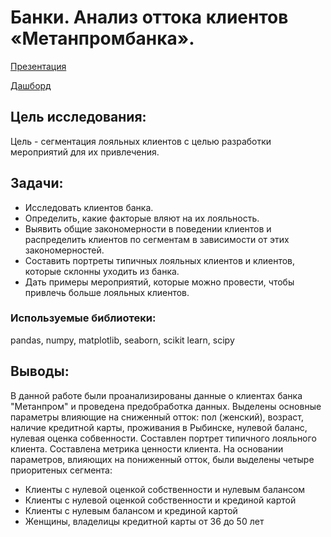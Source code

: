 # Банки. Анализ оттока клиентов «Метанпромбанка».
[Презентация](https://disk.yandex.ru/i/V1kf63unO1pDGg)

[Дашборд](https://public.tableau.com/app/profile/maria.yukhnik/viz/finaldashboard_16842359842770/Dashboard2)

## Цель исследования:
Цель - сегментация лояльных клиентов с целью разработки мероприятий для их привлечения.

## Задачи:
- Исследовать клиентов банка.
- Определить, какие факторые вляют на их лояльность.
- Выявить общие закономерности в поведении клиентов и распределить клиентов по сегментам в зависимости от этих закономерностей.
- Составить портреты типичных лояльных клиентов и клиентов, которые склонны уходить из банка.
- Дать примеры мероприятий, которые можно провести, чтобы привлечь больше лояльных клиентов.

### Используемые библиотеки:
pandas, numpy, matplotlib, seaborn, scikit learn, scipy

## Выводы:

В данной работе были проанализированы данные о клиентах банка "Метанпром" и проведена предобработка данных.
Выделены основные параметры влияющие на сниженный отток: пол (женский), возраст, наличие кредитной карты, проживания в Рыбинске, нулевой баланс, нулевая оценка собвенности.
Составлен портрет типичного лояльного клиента.
Составлена метрика ценности клиента.
На основании параметров, влияющих на пониженный отток, были выделены четыре приоритеных сегмента:

- Клиенты с нулевой оценкой собственности и нулевым балансом
- Клиенты с нулевой оценкой собственности и крединой картой
- Клиенты с нулевым балансом и крединой картой
- Женщины, владелицы кредитной карты от 36 до 50 лет





